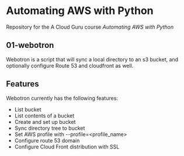 # Automating AWS with Python
Repository for the A Cloud Guru course *Automating AWS with Python*

## 01-webotron

Webotron is a script that will sync a local directory to an s3 bucket, and optionally configure Route 53 and cloudfront as well.

## Features

Webotron currently has the following features:

- List bucket
- List contents of a bucket
- Create and set up bucket
- Sync directory tree to bucket
- Set AWS profile with --profile=<profile_name>
- Configure route 53 domain
- Configure Cloud Front distribution with SSL
